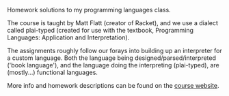 Homework solutions to my programming languages class.

The course is taught by Matt Flatt (creator of Racket), and we use a dialect called plai-typed (created for use with the textbook, Programming Languages: Application and Interpretation).

The assignments roughly follow our forays into building up an interpreter for a custom language. Both the language being designed/parsed/interpreted ('book language'), and the language doing the interpreting (plai-typed), are (mostly...) functional languages.

More info and homework descriptions can be found on the <a href="http://www.eng.utah.edu/~cs5510/">course website</a>.
